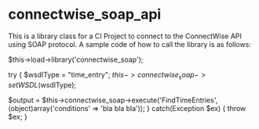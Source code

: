 # connectwise_soap_api

This is a library class for a CI Project to connect to the ConnectWise API using SOAP protocol. 
A sample code of how to call the library is as follows:

$this->load->library('connectwise_soap');

try
{
  $wsdlType = "time_entry";
  $this->connectwise_soap->setWSDL($wsdlType);

  $output = $this->connectwise_soap->execute('FindTimeEntries', (object)array('conditions' => 'bla bla bla'));
}
catch(Exception $ex)
{
  throw $ex;
}
